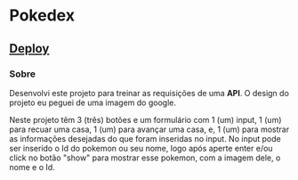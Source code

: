# Pokedex

## [Deploy](https://czar-pokedex.netlify.app/)
 
 ### Sobre
 
 Desenvolvi este projeto para treinar as requisições de uma **API**. O design do projeto eu peguei de uma imagem do google.
 
 Neste projeto têm 3 (três) botões e um formulário com 1 (um) input, 1 (um) para recuar uma casa, 1 (um) para avançar uma casa, e, 1 (um) para mostrar as informações desejadas do que foram inseridas no input. No input pode ser inserido o Id do pokemon ou seu nome, logo após aperte enter e/ou click no botão "show" para mostrar esse pokemon, com a imagem dele, o nome e o Id. 
 
